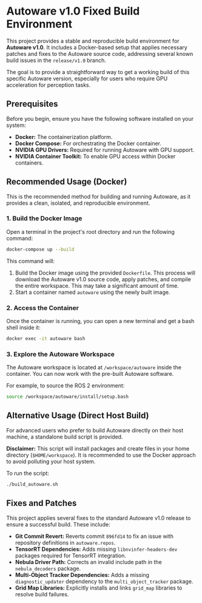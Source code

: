 # Autoware v1.0 Fixed Build Environment

This project provides a stable and reproducible build environment for **Autoware v1.0**. It includes a Docker-based setup that applies necessary patches and fixes to the Autoware source code, addressing several known build issues in the `release/v1.0` branch.

The goal is to provide a straightforward way to get a working build of this specific Autoware version, especially for users who require GPU acceleration for perception tasks.

## Prerequisites

Before you begin, ensure you have the following software installed on your system:

*   **Docker:** The containerization platform.
*   **Docker Compose:** For orchestrating the Docker container.
*   **NVIDIA GPU Drivers:** Required for running Autoware with GPU support.
*   **NVIDIA Container Toolkit:** To enable GPU access within Docker containers.

## Recommended Usage (Docker)

This is the recommended method for building and running Autoware, as it provides a clean, isolated, and reproducible environment.

### 1. Build the Docker Image

Open a terminal in the project's root directory and run the following command:

```bash
docker-compose up --build
```

This command will:
1.  Build the Docker image using the provided `Dockerfile`. This process will download the Autoware v1.0 source code, apply patches, and compile the entire workspace. This may take a significant amount of time.
2.  Start a container named `autoware` using the newly built image.

### 2. Access the Container

Once the container is running, you can open a new terminal and get a bash shell inside it:

```bash
docker exec -it autoware bash
```

### 3. Explore the Autoware Workspace

The Autoware workspace is located at `/workspace/autoware` inside the container. You can now work with the pre-built Autoware software.

For example, to source the ROS 2 environment:
```bash
source /workspace/autoware/install/setup.bash
```

## Alternative Usage (Direct Host Build)

For advanced users who prefer to build Autoware directly on their host machine, a standalone build script is provided.

**Disclaimer:** This script will install packages and create files in your home directory (`$HOME/workspace`). It is recommended to use the Docker approach to avoid polluting your host system.

To run the script:
```bash
./build_autoware.sh
```

## Fixes and Patches

This project applies several fixes to the standard Autoware v1.0 release to ensure a successful build. These include:

*   **Git Commit Revert:** Reverts commit `896fd14` to fix an issue with repository definitions in `autoware.repos`.
*   **TensorRT Dependencies:** Adds missing `libnvinfer-headers-dev` packages required for TensorRT integration.
*   **Nebula Driver Path:** Corrects an invalid include path in the `nebula_decoders` package.
*   **Multi-Object Tracker Dependencies:** Adds a missing `diagnostic_updater` dependency to the `multi_object_tracker` package.
*   **Grid Map Libraries:** Explicitly installs and links `grid_map` libraries to resolve build failures.

